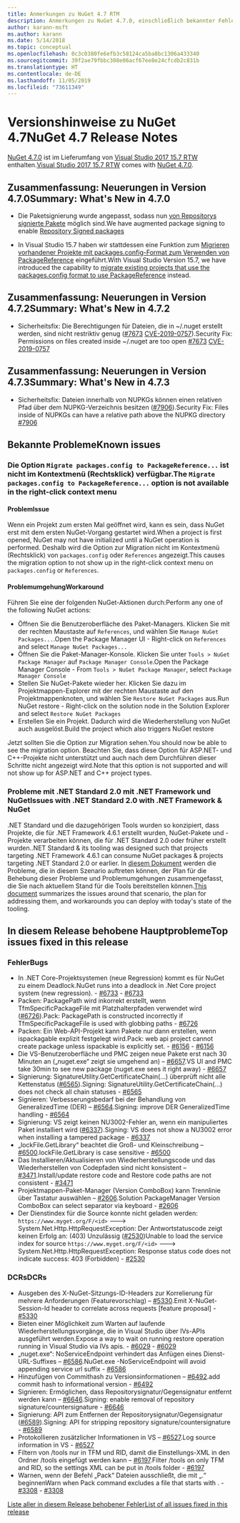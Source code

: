 ```yaml
---
title: Anmerkungen zu NuGet 4.7 RTM
description: Anmerkungen zu NuGet 4.7.0, einschließlich bekannter Fehler, Fehlerkorrekturen, hinzugefügter Features und DCRs.
author: karann-msft
ms.author: karann
ms.date: 5/14/2018
ms.topic: conceptual
ms.openlocfilehash: 0c3c0380fe6efb3c58124ca5ba8bc1306a433340
ms.sourcegitcommit: 39f2ae79fbbc308e06acf67ee8e24cfcdb2c831b
ms.translationtype: HT
ms.contentlocale: de-DE
ms.lasthandoff: 11/05/2019
ms.locfileid: "73611349"
---
```

# <a name="nuget-47-release-notes"></a><span data-ttu-id="895b9-103">Versionshinweise zu NuGet 4.7</span><span class="sxs-lookup"><span data-stu-id="895b9-103">NuGet 4.7 Release Notes</span></span>

<span data-ttu-id="895b9-104">[NuGet 4.7.0](https://dist.nuget.org/win-x86-commandline/v4.7.0/nuget.exe) ist im Lieferumfang von [Visual Studio 2017 15.7 RTW](https://www.visualstudio.com/news/releasenotes/vs2017-relnotes) enthalten.</span><span class="sxs-lookup"><span data-stu-id="895b9-104">[Visual Studio 2017 15.7 RTW](https://www.visualstudio.com/news/releasenotes/vs2017-relnotes) comes with [NuGet 4.7.0](https://dist.nuget.org/win-x86-commandline/v4.7.0/nuget.exe).</span></span>

## <a name="summary-whats-new-in-470"></a><span data-ttu-id="895b9-105">Zusammenfassung: Neuerungen in Version 4.7.0</span><span class="sxs-lookup"><span data-stu-id="895b9-105">Summary: What's New in 4.7.0</span></span>

* <span data-ttu-id="895b9-106">Die Paketsignierung wurde angepasst, sodass nun [von Repositorys signierte Pakete](https://github.com/NuGet/Home/wiki/Repository-Signatures) möglich sind.</span><span class="sxs-lookup"><span data-stu-id="895b9-106">We have augmented package signing to enable [Repository Signed packages](https://github.com/NuGet/Home/wiki/Repository-Signatures)</span></span>

* <span data-ttu-id="895b9-107">In Visual Studio 15.7 haben wir stattdessen eine Funktion zum [Migrieren vorhandener Projekte mit packages.config-Format zum Verwenden von PackageReference](https://docs.microsoft.com/nuget/consume-packages/migrate-packages-config-to-package-reference) eingeführt.</span><span class="sxs-lookup"><span data-stu-id="895b9-107">With Visual Studio Version 15.7, we have introduced the capability to [migrate existing projects that use the packages.config format to use PackageReference](https://docs.microsoft.com/nuget/consume-packages/migrate-packages-config-to-package-reference) instead.</span></span>

## <a name="summary-whats-new-in-472"></a><span data-ttu-id="895b9-108">Zusammenfassung: Neuerungen in Version 4.7.2</span><span class="sxs-lookup"><span data-stu-id="895b9-108">Summary: What's New in 4.7.2</span></span>

* <span data-ttu-id="895b9-109">Sicherheitsfix: Die Berechtigungen für Dateien, die in ~/.nuget erstellt werden, sind nicht restriktiv genug ([#7673](https://github.com/NuGet/Home/issues/7673) [CVE-2019-0757](https://portal.msrc.microsoft.com/en-us/security-guidance/advisory/CVE-2019-0757)).</span><span class="sxs-lookup"><span data-stu-id="895b9-109">Security Fix: Permissions on files created inside ~/.nuget are too open [#7673](https://github.com/NuGet/Home/issues/7673) [CVE-2019-0757](https://portal.msrc.microsoft.com/en-us/security-guidance/advisory/CVE-2019-0757)</span></span>

## <a name="summary-whats-new-in-473"></a><span data-ttu-id="895b9-110">Zusammenfassung: Neuerungen in Version 4.7.3</span><span class="sxs-lookup"><span data-stu-id="895b9-110">Summary: What's New in 4.7.3</span></span>

* <span data-ttu-id="895b9-111">Sicherheitsfix: Dateien innerhalb von NUPKGs können einen relativen Pfad über dem NUPKG-Verzeichnis besitzen ([#7906](https://github.com/NuGet/Home/issues/7906)).</span><span class="sxs-lookup"><span data-stu-id="895b9-111">Security Fix: Files inside of NUPKGs can have a relative path above the NUPKG directory [#7906](https://github.com/NuGet/Home/issues/7906)</span></span>

## <a name="known-issues"></a><span data-ttu-id="895b9-112">Bekannte Probleme</span><span class="sxs-lookup"><span data-stu-id="895b9-112">Known issues</span></span>

### <a name="the-migrate-packagesconfig-to-packagereference-option-is-not-available-in-the-right-click-context-menu"></a><span data-ttu-id="895b9-113">Die Option `Migrate packages.config to PackageReference...` ist nicht im Kontextmenü (Rechtsklick) verfügbar.</span><span class="sxs-lookup"><span data-stu-id="895b9-113">The `Migrate packages.config to PackageReference...` option is not available in the right-click context menu</span></span>

#### <a name="issue"></a><span data-ttu-id="895b9-114">Problem</span><span class="sxs-lookup"><span data-stu-id="895b9-114">Issue</span></span>

<span data-ttu-id="895b9-115">Wenn ein Projekt zum ersten Mal geöffnet wird, kann es sein, dass NuGet erst mit dem ersten NuGet-Vorgang gestartet wird.</span><span class="sxs-lookup"><span data-stu-id="895b9-115">When a project is first opened, NuGet may not have initialized until a NuGet operation is performed.</span></span> <span data-ttu-id="895b9-116">Deshalb wird die Option zur Migration nicht im Kontextmenü (Rechtsklick) von `packages.config` oder `References` angezeigt.</span><span class="sxs-lookup"><span data-stu-id="895b9-116">This causes the migration option to not show up in the right-click context menu on `packages.config` or `References`.</span></span>

#### <a name="workaround"></a><span data-ttu-id="895b9-117">Problemumgehung</span><span class="sxs-lookup"><span data-stu-id="895b9-117">Workaround</span></span>

<span data-ttu-id="895b9-118">Führen Sie eine der folgenden NuGet-Aktionen durch:</span><span class="sxs-lookup"><span data-stu-id="895b9-118">Perform any one of the following NuGet actions:</span></span>
* <span data-ttu-id="895b9-119">Öffnen Sie die Benutzeroberfläche des Paket-Managers. Klicken Sie mit der rechten Maustaste auf `References`, und wählen Sie `Manage NuGet Packages...`.</span><span class="sxs-lookup"><span data-stu-id="895b9-119">Open the Package Manager UI - Right-click on `References` and select `Manage NuGet Packages...`</span></span>
* <span data-ttu-id="895b9-120">Öffnen Sie die Paket-Manager-Konsole. Klicken Sie unter `Tools > NuGet Package Manager` auf `Package Manager Console`.</span><span class="sxs-lookup"><span data-stu-id="895b9-120">Open the Package Manager Console - From `Tools > NuGet Package Manager`, select `Package Manager Console`</span></span>
* <span data-ttu-id="895b9-121">Stellen Sie NuGet-Pakete wieder her. Klicken Sie dazu im Projektmappen-Explorer mit der rechten Maustaste auf den Projektmappenknoten, und wählen Sie `Restore NuGet Packages` aus.</span><span class="sxs-lookup"><span data-stu-id="895b9-121">Run NuGet restore - Right-click on the solution node in the Solution Explorer and select `Restore NuGet Packages`</span></span>
* <span data-ttu-id="895b9-122">Erstellen Sie ein Projekt. Dadurch wird die Wiederherstellung von NuGet auch ausgelöst.</span><span class="sxs-lookup"><span data-stu-id="895b9-122">Build the project which also triggers NuGet restore</span></span>

<span data-ttu-id="895b9-123">Jetzt sollten Sie die Option zur Migration sehen.</span><span class="sxs-lookup"><span data-stu-id="895b9-123">You should now be able to see the migration option.</span></span> <span data-ttu-id="895b9-124">Beachten Sie, dass diese Option für ASP.NET- und C++-Projekte nicht unterstützt und auch nach dem Durchführen dieser Schritte nicht angezeigt wird.</span><span class="sxs-lookup"><span data-stu-id="895b9-124">Note that this option is not supported and will not show up for ASP.NET and C++ project types.</span></span>

### <a name="issues-with-net-standard-20-with-net-framework--nuget"></a><span data-ttu-id="895b9-125">Probleme mit .NET Standard 2.0 mit .NET Framework und NuGet</span><span class="sxs-lookup"><span data-stu-id="895b9-125">Issues with .NET Standard 2.0 with .NET Framework & NuGet</span></span>

<span data-ttu-id="895b9-126">.NET Standard und die dazugehörigen Tools wurden so konzipiert, dass Projekte, die für .NET Framework 4.6.1 erstellt wurden, NuGet-Pakete und -Projekte verarbeiten können, die für .NET Standard 2.0 oder früher erstellt wurden.</span><span class="sxs-lookup"><span data-stu-id="895b9-126">.NET Standard & its tooling was designed such that projects targeting .NET Framework 4.6.1 can consume NuGet packages & projects targeting .NET Standard 2.0 or earlier.</span></span> <span data-ttu-id="895b9-127">In [diesem Dokument](https://github.com/dotnet/standard/issues/481) werden die Probleme, die in diesem Szenario auftreten können, der Plan für die Behebung dieser Probleme und Problemumgehungen zusammengefasst, die Sie nach aktuellem Stand für die Tools bereitstellen können.</span><span class="sxs-lookup"><span data-stu-id="895b9-127">[This document](https://github.com/dotnet/standard/issues/481) summarizes the issues around that scenario, the plan for addressing them, and workarounds you can deploy with today's state of the tooling.</span></span>

## <a name="top-issues-fixed-in-this-release"></a><span data-ttu-id="895b9-128">In diesem Release behobene Hauptprobleme</span><span class="sxs-lookup"><span data-stu-id="895b9-128">Top issues fixed in this release</span></span>

### <a name="bugs"></a><span data-ttu-id="895b9-129">Fehler</span><span class="sxs-lookup"><span data-stu-id="895b9-129">Bugs</span></span>

* <span data-ttu-id="895b9-130">In .NET Core-Projektsystemen (neue Regression) kommt es für NuGet zu einem Deadlock.</span><span class="sxs-lookup"><span data-stu-id="895b9-130">NuGet runs into a deadlock in .Net Core project system (new regression).</span></span><span data-ttu-id="895b9-131"> - [#6733](https://github.com/NuGet/Home/issues/6733)</span><span class="sxs-lookup"><span data-stu-id="895b9-131"> - [#6733](https://github.com/NuGet/Home/issues/6733)</span></span>
* <span data-ttu-id="895b9-132">Packen: PackagePath wird inkorrekt erstellt, wenn TfmSpecificPackageFile mit Platzhalterpfaden verwendet wird ([#6726](https://github.com/NuGet/Home/issues/6726)).</span><span class="sxs-lookup"><span data-stu-id="895b9-132">Pack: PackagePath is constructed incorrectly if TfmSpecificPackageFile is used with globbing paths - [#6726](https://github.com/NuGet/Home/issues/6726)</span></span>
* <span data-ttu-id="895b9-133">Packen: Ein Web-API-Projekt kann Pakete nur dann erstellen, wenn ispackagable explizit festgelegt wird.</span><span class="sxs-lookup"><span data-stu-id="895b9-133">Pack: web api project cannot create package unless ispackable is explicitly set.</span></span><span data-ttu-id="895b9-134"> - [#6156](https://github.com/NuGet/Home/issues/6156)</span><span class="sxs-lookup"><span data-stu-id="895b9-134"> - [#6156](https://github.com/NuGet/Home/issues/6156)</span></span>
* <span data-ttu-id="895b9-135">Die VS-Benutzeroberfläche und PMC zeigen neue Pakete erst nach 30 Minuten an („nuget.exe“ zeigt sie umgehend an) – [#6657](https://github.com/NuGet/Home/issues/6657).</span><span class="sxs-lookup"><span data-stu-id="895b9-135">VS UI and PMC take 30min to see new package (nuget.exe sees it right away) - [#6657](https://github.com/NuGet/Home/issues/6657)</span></span>
* <span data-ttu-id="895b9-136">Signierung:  SignatureUtility.GetCertificateChain(...) überprüft nicht alle Kettenstatus ([#6565](https://github.com/NuGet/Home/issues/6565)).</span><span class="sxs-lookup"><span data-stu-id="895b9-136">Signing:  SignatureUtility.GetCertificateChain(...) does not check all chain statuses - [#6565](https://github.com/NuGet/Home/issues/6565)</span></span>
* <span data-ttu-id="895b9-137">Signieren: Verbesserungsbedarf bei der Behandlung von GeneralizedTime (DER) – [#6564](https://github.com/NuGet/Home/issues/6564).</span><span class="sxs-lookup"><span data-stu-id="895b9-137">Signing:  improve DER GeneralizedTime handling - [#6564](https://github.com/NuGet/Home/issues/6564)</span></span>
* <span data-ttu-id="895b9-138">Signierung: VS zeigt keinen NU3002-Fehler an, wenn ein manipuliertes Paket installiert wird ([#6337](https://github.com/NuGet/Home/issues/6337)).</span><span class="sxs-lookup"><span data-stu-id="895b9-138">Signing: VS does not show a NU3002 error when installing a tampered package - [#6337](https://github.com/NuGet/Home/issues/6337)</span></span>
* <span data-ttu-id="895b9-139">„lockFile.GetLibrary“ beachtet die Groß- und Kleinschreibung – [#6500](https://github.com/NuGet/Home/issues/6500).</span><span class="sxs-lookup"><span data-stu-id="895b9-139">lockFile.GetLibrary is case sensitive - [#6500](https://github.com/NuGet/Home/issues/6500)</span></span>
* <span data-ttu-id="895b9-140">Das Installieren/Aktualisieren von Wiederherstellungscode und das Wiederherstellen von Codepfaden sind nicht konsistent – [#3471](https://github.com/NuGet/Home/issues/3471).</span><span class="sxs-lookup"><span data-stu-id="895b9-140">Install/update restore code and Restore code paths are not consistent - [#3471](https://github.com/NuGet/Home/issues/3471)</span></span>
* <span data-ttu-id="895b9-141">Projektmappen-Paket-Manager (Version ComboBox) kann Trennlinie über Tastatur auswählen – [#2606](https://github.com/NuGet/Home/issues/2606).</span><span class="sxs-lookup"><span data-stu-id="895b9-141">Solution PackageManager Version ComboBox can select separator via keyboard - [#2606](https://github.com/NuGet/Home/issues/2606)</span></span>
* <span data-ttu-id="895b9-142">Der Dienstindex für die Source konnte nicht geladen werden: `https://www.myget.org/F/<id>` ---> System.Net.Http.HttpRequestException: Der Antwortstatuscode zeigt keinen Erfolg an: (403) Unzulässig ([#2530](https://github.com/NuGet/Home/issues/2530))</span><span class="sxs-lookup"><span data-stu-id="895b9-142">Unable to load the service index for source `https://www.myget.org/F/<id>` ---> System.Net.Http.HttpRequestException: Response status code does not indicate success: 403 (Forbidden) - [#2530](https://github.com/NuGet/Home/issues/2530)</span></span>

### <a name="dcrs"></a><span data-ttu-id="895b9-143">DCRs</span><span class="sxs-lookup"><span data-stu-id="895b9-143">DCRs</span></span>

* <span data-ttu-id="895b9-144">Ausgeben des X-NuGet-Sitzungs-ID-Headers zur Korrelierung für mehrere Anforderungen (Featurevorschlag) – [#5330](https://github.com/NuGet/Home/issues/5330).</span><span class="sxs-lookup"><span data-stu-id="895b9-144">Emit X-NuGet-Session-Id header to correlate across requests [feature proposal] - [#5330](https://github.com/NuGet/Home/issues/5330)</span></span>
* <span data-ttu-id="895b9-145">Bieten einer Möglichkeit zum Warten auf laufende Wiederherstellungsvorgänge, die in Visual Studio über IVs-APIs ausgeführt werden.</span><span class="sxs-lookup"><span data-stu-id="895b9-145">Expose a way to wait on running restore operation running in Visual Studio via IVs apis.</span></span><span data-ttu-id="895b9-146"> - [#6029](https://github.com/NuGet/Home/issues/6029)</span><span class="sxs-lookup"><span data-stu-id="895b9-146"> - [#6029](https://github.com/NuGet/Home/issues/6029)</span></span>
* <span data-ttu-id="895b9-147">„nuget.exe“: NoServiceEndpoint verhindert das Anfügen eines Dienst-URL-Suffixes – [#6586](https://github.com/NuGet/Home/issues/6586).</span><span class="sxs-lookup"><span data-stu-id="895b9-147">NuGet.exe -NoServiceEndpoint will avoid appending service url suffix - [#6586](https://github.com/NuGet/Home/issues/6586)</span></span>
* <span data-ttu-id="895b9-148">Hinzufügen von Commithash zu Versionsinformationen – [#6492](https://github.com/NuGet/Home/issues/6492).</span><span class="sxs-lookup"><span data-stu-id="895b9-148">add commit hash to informational version - [#6492](https://github.com/NuGet/Home/issues/6492)</span></span>
* <span data-ttu-id="895b9-149">Signieren: Ermöglichen, dass Repositorysignatur/Gegensignatur entfernt werden kann – [#6646](https://github.com/NuGet/Home/issues/6646).</span><span class="sxs-lookup"><span data-stu-id="895b9-149">Signing:  enable removal of repository signature/countersignature - [#6646](https://github.com/NuGet/Home/issues/6646)</span></span>
* <span data-ttu-id="895b9-150">Signierung:  API zum Entfernen der Repositorysignatur/Gegensignatur ([#6589](https://github.com/NuGet/Home/issues/6589)).</span><span class="sxs-lookup"><span data-stu-id="895b9-150">Signing:  API for stripping repository signature/countersignature - [#6589](https://github.com/NuGet/Home/issues/6589)</span></span>
* <span data-ttu-id="895b9-151">Protokollieren zusätzlicher Informationen in VS – [#6527](https://github.com/NuGet/Home/issues/6527).</span><span class="sxs-lookup"><span data-stu-id="895b9-151">Log source information in VS - [#6527](https://github.com/NuGet/Home/issues/6527)</span></span>
* <span data-ttu-id="895b9-152">Filtern von /tools nur in TFM und RID, damit die Einstellungs-XML in den Ordner /tools eingefügt werden kann – [#6197](https://github.com/NuGet/Home/issues/6197).</span><span class="sxs-lookup"><span data-stu-id="895b9-152">Filter /tools on only TFM and RID, so the settings XML can be put in /tools folder - [#6197](https://github.com/NuGet/Home/issues/6197)</span></span>
* <span data-ttu-id="895b9-153">Warnen, wenn der Befehl „Pack“ Dateien ausschließt, die mit „.“ beginnen</span><span class="sxs-lookup"><span data-stu-id="895b9-153">Warn when Pack command excludes a file that starts with .</span></span><span data-ttu-id="895b9-154">  - [#3308](https://github.com/NuGet/Home/issues/3308)</span><span class="sxs-lookup"><span data-stu-id="895b9-154">  - [#3308](https://github.com/NuGet/Home/issues/3308)</span></span>

[<span data-ttu-id="895b9-155">Liste aller in diesem Release behobener Fehler</span><span class="sxs-lookup"><span data-stu-id="895b9-155">List of all issues fixed in this release</span></span>](https://github.com/NuGet/Home/issues?q=is%3Aissue+is%3Aclosed+milestone%3A%224.7")
